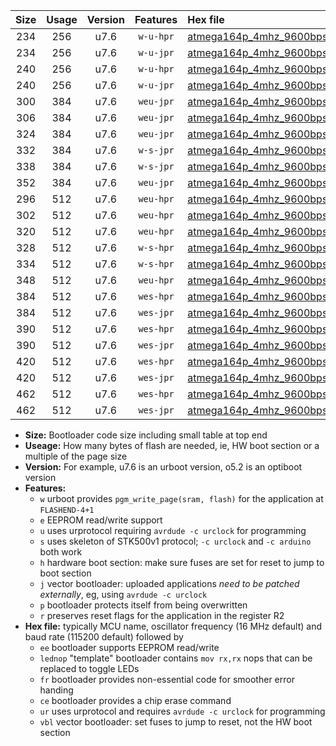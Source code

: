 |Size|Usage|Version|Features|Hex file|
|:-:|:-:|:-:|:-:|:--|
|234|256|u7.6|`w-u-hpr`|[atmega164p_4mhz_9600bps_ur.hex](https://raw.githubusercontent.com/stefanrueger/urboot/main//atmega164p_4mhz_9600bps_ur.hex)|
|234|256|u7.6|`w-u-jpr`|[atmega164p_4mhz_9600bps_ur_vbl.hex](https://raw.githubusercontent.com/stefanrueger/urboot/main//atmega164p_4mhz_9600bps_ur_vbl.hex)|
|240|256|u7.6|`w-u-hpr`|[atmega164p_4mhz_9600bps_lednop_ur.hex](https://raw.githubusercontent.com/stefanrueger/urboot/main//atmega164p_4mhz_9600bps_lednop_ur.hex)|
|240|256|u7.6|`w-u-jpr`|[atmega164p_4mhz_9600bps_lednop_ur_vbl.hex](https://raw.githubusercontent.com/stefanrueger/urboot/main//atmega164p_4mhz_9600bps_lednop_ur_vbl.hex)|
|300|384|u7.6|`weu-jpr`|[atmega164p_4mhz_9600bps_ee_ur_vbl.hex](https://raw.githubusercontent.com/stefanrueger/urboot/main//atmega164p_4mhz_9600bps_ee_ur_vbl.hex)|
|306|384|u7.6|`weu-jpr`|[atmega164p_4mhz_9600bps_ee_lednop_ur_vbl.hex](https://raw.githubusercontent.com/stefanrueger/urboot/main//atmega164p_4mhz_9600bps_ee_lednop_ur_vbl.hex)|
|324|384|u7.6|`weu-jpr`|[atmega164p_4mhz_9600bps_ee_lednop_fr_ur_vbl.hex](https://raw.githubusercontent.com/stefanrueger/urboot/main//atmega164p_4mhz_9600bps_ee_lednop_fr_ur_vbl.hex)|
|332|384|u7.6|`w-s-jpr`|[atmega164p_4mhz_9600bps_vbl.hex](https://raw.githubusercontent.com/stefanrueger/urboot/main//atmega164p_4mhz_9600bps_vbl.hex)|
|338|384|u7.6|`w-s-jpr`|[atmega164p_4mhz_9600bps_lednop_vbl.hex](https://raw.githubusercontent.com/stefanrueger/urboot/main//atmega164p_4mhz_9600bps_lednop_vbl.hex)|
|352|384|u7.6|`weu-jpr`|[atmega164p_4mhz_9600bps_ee_lednop_fr_ce_ur_vbl.hex](https://raw.githubusercontent.com/stefanrueger/urboot/main//atmega164p_4mhz_9600bps_ee_lednop_fr_ce_ur_vbl.hex)|
|296|512|u7.6|`weu-hpr`|[atmega164p_4mhz_9600bps_ee_ur.hex](https://raw.githubusercontent.com/stefanrueger/urboot/main//atmega164p_4mhz_9600bps_ee_ur.hex)|
|302|512|u7.6|`weu-hpr`|[atmega164p_4mhz_9600bps_ee_lednop_ur.hex](https://raw.githubusercontent.com/stefanrueger/urboot/main//atmega164p_4mhz_9600bps_ee_lednop_ur.hex)|
|320|512|u7.6|`weu-hpr`|[atmega164p_4mhz_9600bps_ee_lednop_fr_ur.hex](https://raw.githubusercontent.com/stefanrueger/urboot/main//atmega164p_4mhz_9600bps_ee_lednop_fr_ur.hex)|
|328|512|u7.6|`w-s-hpr`|[atmega164p_4mhz_9600bps.hex](https://raw.githubusercontent.com/stefanrueger/urboot/main//atmega164p_4mhz_9600bps.hex)|
|334|512|u7.6|`w-s-hpr`|[atmega164p_4mhz_9600bps_lednop.hex](https://raw.githubusercontent.com/stefanrueger/urboot/main//atmega164p_4mhz_9600bps_lednop.hex)|
|348|512|u7.6|`weu-hpr`|[atmega164p_4mhz_9600bps_ee_lednop_fr_ce_ur.hex](https://raw.githubusercontent.com/stefanrueger/urboot/main//atmega164p_4mhz_9600bps_ee_lednop_fr_ce_ur.hex)|
|384|512|u7.6|`wes-hpr`|[atmega164p_4mhz_9600bps_ee.hex](https://raw.githubusercontent.com/stefanrueger/urboot/main//atmega164p_4mhz_9600bps_ee.hex)|
|384|512|u7.6|`wes-jpr`|[atmega164p_4mhz_9600bps_ee_vbl.hex](https://raw.githubusercontent.com/stefanrueger/urboot/main//atmega164p_4mhz_9600bps_ee_vbl.hex)|
|390|512|u7.6|`wes-hpr`|[atmega164p_4mhz_9600bps_ee_lednop.hex](https://raw.githubusercontent.com/stefanrueger/urboot/main//atmega164p_4mhz_9600bps_ee_lednop.hex)|
|390|512|u7.6|`wes-jpr`|[atmega164p_4mhz_9600bps_ee_lednop_vbl.hex](https://raw.githubusercontent.com/stefanrueger/urboot/main//atmega164p_4mhz_9600bps_ee_lednop_vbl.hex)|
|420|512|u7.6|`wes-hpr`|[atmega164p_4mhz_9600bps_ee_lednop_fr.hex](https://raw.githubusercontent.com/stefanrueger/urboot/main//atmega164p_4mhz_9600bps_ee_lednop_fr.hex)|
|420|512|u7.6|`wes-jpr`|[atmega164p_4mhz_9600bps_ee_lednop_fr_vbl.hex](https://raw.githubusercontent.com/stefanrueger/urboot/main//atmega164p_4mhz_9600bps_ee_lednop_fr_vbl.hex)|
|462|512|u7.6|`wes-hpr`|[atmega164p_4mhz_9600bps_ee_lednop_fr_ce.hex](https://raw.githubusercontent.com/stefanrueger/urboot/main//atmega164p_4mhz_9600bps_ee_lednop_fr_ce.hex)|
|462|512|u7.6|`wes-jpr`|[atmega164p_4mhz_9600bps_ee_lednop_fr_ce_vbl.hex](https://raw.githubusercontent.com/stefanrueger/urboot/main//atmega164p_4mhz_9600bps_ee_lednop_fr_ce_vbl.hex)|

- **Size:** Bootloader code size including small table at top end
- **Useage:** How many bytes of flash are needed, ie, HW boot section or a multiple of the page size
- **Version:** For example, u7.6 is an urboot version, o5.2 is an optiboot version
- **Features:**
  + `w` urboot provides `pgm_write_page(sram, flash)` for the application at `FLASHEND-4+1`
  + `e` EEPROM read/write support
  + `u` uses urprotocol requiring `avrdude -c urclock` for programming
  + `s` uses skeleton of STK500v1 protocol; `-c urclock` and `-c arduino` both work
  + `h` hardware boot section: make sure fuses are set for reset to jump to boot section
  + `j` vector bootloader: uploaded applications *need to be patched externally*, eg, using `avrdude -c urclock`
  + `p` bootloader protects itself from being overwritten
  + `r` preserves reset flags for the application in the register R2
- **Hex file:** typically MCU name, oscillator frequency (16 MHz default) and baud rate (115200 default) followed by
  + `ee` bootloader supports EEPROM read/write
  + `lednop` "template" bootloader contains `mov rx,rx` nops that can be replaced to toggle LEDs
  + `fr` bootloader provides non-essential code for smoother error handing
  + `ce` bootloader provides a chip erase command
  + `ur` uses urprotocol and requires `avrdude -c urclock` for programming
  + `vbl` vector bootloader: set fuses to jump to reset, not the HW boot section

